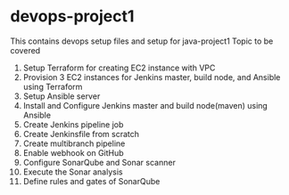 # devops-project1

This contains devops setup files and setup for java-project1
Topic to be covered
1. Setup Terraform for creating EC2 instance with VPC
2. Provision 3 EC2 instances for Jenkins master, build node, and Ansible using Terraform
3. Setup Ansible server
4. Install and Configure Jenkins master and build node(maven) using Ansible
5. Create Jenkins pipeline job
6. Create Jenkinsfile from scratch
7. Create multibranch pipeline
8. Enable webhook on GitHub
9. Configure SonarQube and Sonar scanner
10. Execute the Sonar analysis
11. Define rules and gates of SonarQube